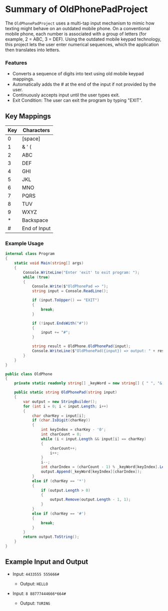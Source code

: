 # Summary of OldPhonePadProject
The `OldPhonePadProject` uses a multi-tap input mechanism to mimic how texting might behave on an outdated mobile phone. On a conventional mobile phone, each number is associated with a group of letters (for example, 2 = ABC, 3 = DEF). Using the outdated mobile keypad technology, this project lets the user enter numerical sequences, which the application then translates into letters.

### Features
- Converts a sequence of digits into text using old mobile keypad mappings.
- Automatically adds the # at the end of the input if not provided by the user.
- Continuously accepts input until the user types exit.
- Exit Condition: The user can exit the program by typing "EXIT".


## Key Mappings

| Key | Characters       |
|-----|------------------|
| 0   | [space]          |
| 1   | & ' (            |
| 2   | ABC              |
| 3   | DEF              |
| 4   | GHI              |
| 5   | JKL              |
| 6   | MNO              |
| 7   | PQRS             |
| 8   | TUV              |
| 9   | WXYZ             |
| *   | Backspace        |
| #   | End of Input     |

### Example Usage

```csharp
internal class Program
{
    static void Main(string[] args)
    {
        Console.WriteLine("Enter 'exit' to exit program: ");
        while (true)
        {
            Console.Write($"OldPhonePad => ");
            string input = Console.ReadLine();

            if (input.ToUpper() == "EXIT")
            {
                break;
            }

            if (!input.EndsWith("#"))
            {
                input += "#";
            }

            string result = OldPhone.OldPhonePad(input);
            Console.WriteLine($"OldPhonePad({input}) => output: " + result);
        }
    }
}

public class OldPhone
{
    private static readonly string[] _keyWord = new string[] { " ", "&'(", "ABC", "DEF", "GHI", "JKL", "MNO", "PQRS", "TUV", "WXYZ" };

    public static string OldPhonePad(string input)
    {
        var output = new StringBuilder();
        for (int i = 0; i < input.Length; i++)
        {
            char charKey = input[i];
            if (char.IsDigit(charKey))
            {
                int keyIndex = charKey - '0';
                int charCount = 0;
                while (i < input.Length && input[i] == charKey)
                {
                    charCount++;
                    i++;
                }
                i--;
                int charIndex = (charCount - 1) % _keyWord[keyIndex].Length;
                output.Append(_keyWord[keyIndex][charIndex]);
            }
            else if (charKey == '*')
            {
                if (output.Length > 0)
                {
                    output.Remove(output.Length - 1, 1);
                }
            }
            else if (charKey == '#')
            {
                break;
            }
        }
        return output.ToString();
    }
}
```
## Example Input and Output

- Input: `4433555 555666#`
  - Output: `HELLO`

- Input: `8 88777444666*664#`
  - Output: `TURING`


